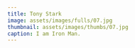 ```yaml
---
title: Tony Stark
image: assets/images/fulls/07.jpg
thumbnail: assets/images/thumbs/07.jpg
caption: I am Iron Man.
---
```

